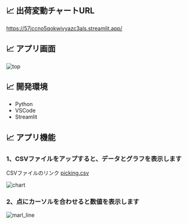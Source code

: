 ## :chart_with_upwards_trend: 出荷変動チャートURL

https://57jccno5qokwivyazc3als.streamlit.app/

## :chart_with_upwards_trend: アプリ画面

![top](https://github.com/user-attachments/assets/34f7c956-9ca9-4ff7-be92-ed04d8926754)

## :chart_with_upwards_trend: 開発環境 

- Python
- VSCode
- Streamlit

## :chart_with_upwards_trend: アプリ機能

### 1、CSVファイルをアップすると、データとグラフを表示します

CSVファイルのリンク
[picking.csv](https://github.com/niamateu/chart/blob/main/picking.csv)

![chart](https://github.com/user-attachments/assets/b348a8b9-2999-412a-a974-08919acb266a)

### 2、点にカーソルを合わせると数値を表示します

![marl_line](https://github.com/user-attachments/assets/9a485233-a147-466a-81d3-619029a4296a)
